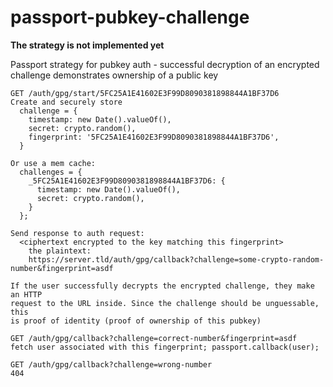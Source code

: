 passport-pubkey-challenge
=========================

**The strategy is not implemented yet**

Passport strategy for pubkey auth - successful decryption of an encrypted challenge demonstrates ownership of a public key


    GET /auth/gpg/start/5FC25A1E41602E3F99D8090381898844A1BF37D6
    Create and securely store
      challenge = {
        timestamp: new Date().valueOf(),
        secret: crypto.random(),
        fingerprint: '5FC25A1E41602E3F99D8090381898844A1BF37D6', 
      }

    Or use a mem cache:
      challenges = {
        _5FC25A1E41602E3F99D8090381898844A1BF37D6: {
          timestamp: new Date().valueOf(),
          secret: crypto.random(),
        }
      };

    Send response to auth request:
      <ciphertext encrypted to the key matching this fingerprint>
        the plaintext:
        https://server.tld/auth/gpg/callback?challenge=some-crypto-random-number&fingerprint=asdf

    If the user successfully decrypts the encrypted challenge, they make an HTTP
    request to the URL inside. Since the challenge should be unguessable, this
    is proof of identity (proof of ownership of this pubkey)

    GET /auth/gpg/callback?challenge=correct-number&fingerprint=asdf
    fetch user associated with this fingerprint; passport.callback(user);

    GET /auth/gpg/callback?challenge=wrong-number
    404
